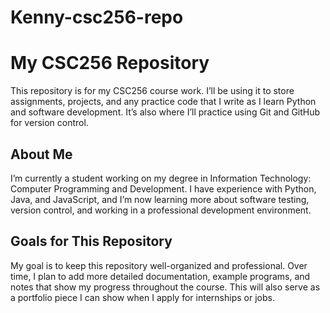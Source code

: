 # Kenny-csc256-repo
# My CSC256 Repository

This repository is for my CSC256 course work. I’ll be using it to store assignments, projects, and any practice code that I write as I learn Python and software development. It’s also where I’ll practice using Git and GitHub for version control.

## About Me

I’m currently a student working on my degree in Information Technology: Computer Programming and Development. I have experience with Python, Java, and JavaScript, and I’m now learning more about software testing, version control, and working in a professional development environment.

## Goals for This Repository

My goal is to keep this repository well-organized and professional. Over time, I plan to add more detailed documentation, example programs, and notes that show my progress throughout the course. This will also serve as a portfolio piece I can show when I apply for internships or jobs.
